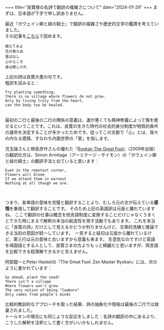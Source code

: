+++
title="良寛様の名詩で翻訳の複雑さについて"
date="2024-01-29"
+++
まずは、日本語が下手で申し訳ありません。  
  
最近『ガウェイン卿と緑の騎士』で翻訳の複雑さや歴史的文学の鑑賞を考えていました。  
その記事を[こちら](../gawain)で読めます。
```
植えてみよ 
花の育たぬ　
里はなし　
心からこそ　
身は癒しけれ
```
上記の詩は良寛大愚の句です。  
粗訳を試みると：

```
Try planting something;
there is no village where flowers do not grow.
Only by living truly from the heart,
can the body too be healed. 
```
<br>
最初の二行と最後の二行の関係の意義は、運が悪くても精神修養によって傷を癒せるということです。これは、良寛の生きた時代の社会的身分制度が物質的条件の運命を決定することが多かったためです。従ってこの文脈で「心」とは、我々の内なる感情、すなわち内面世界の「里」を指します。

児玉操さんと柳島彦作さんの優れた『[Ryokan The Great Fool](http://blog.livedoor.jp/teramotoshouhou/archives/51915564.html)』（2009年出版）の翻訳仕方は、Simon Armitage（アーミテージ・サイモン）の『ガウェイン卿と緑の騎士』の翻訳手法と似ていると思います：  

```
Even in the remotest corner,
Flowers will bloom
If we attend them in earnest
Nothing at all though we are.
```
<br>

つまり、各単語の意味を完璧と翻訳することより、むしろ元の文が伝えている**感情**を重視して翻訳することです。
そのため上記の英語訳は元版と離れていますね。 ここで翻訳の仕事は概念を他言語制度に変換することだけじゃなくうまくとできた時にまるで解釈の本当の創造性を現す活動でもあります。 これを本当に「良寛の詩」だけとして見えるかどうか判りませんけど、文章的洗練と推論できる当初の意図が統一しています。　一見すると結句は元版から離れているけど、第三行は元の意味と合いますから意義も来ます。 生意気なのですけど英語を母国語とする人として、良寛さまの方よりもっと綺麗だと思いますが、両言語を比較できる程理解できるかと言えません。

阿部龍一とPeter Haskelの『The Great Fool: Zen Master Ryokan』には、次のように書かれています：
```
Go ahead, plant the seed!
There isn't a village
Where flowers won't grow
The very notion of being "lowborn"
Only comes from people's minds
```
比較的教訓的なアプローチを取った結果、詩の抽象化や隠喩は最後の二行では放棄されました。  
トールキンの場合にも同じような反応をしました：名詩の翻訳の中にあるより、こうした解釈を注釈として書く方がいいかもしれません。  